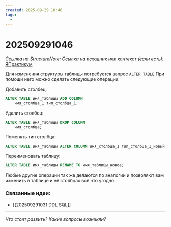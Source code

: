 ```yaml
---
created: 2025-09-29 10:46
tags:
  -
---
```

# 202509291046
*Ссылка на StructureNote:*
*Ссылка на исходник или контекст (если есть):* [ЯПрактикум](https://practicum.yandex.ru/trainer/backend-nodejs/lesson/709f6080-e898-4bfb-87af-957662575c1a/)

Для изменения структуры таблицы потребуется запрос `ALTER TABLE`.При помощи него можно сделать следующие операции:

Добавить столбец:
```SQL
ALTER TABLE имя_таблицы ADD COLUMN
    имя_столбца_1 тип_столбца_1;
```

Удалить столбец:
```sql
ALTER TABLE имя_таблицы DROP COLUMN
    имя_столбца;
```
Поменять тип столбца:
```sql
ALTER TABLE имя_таблицы ALTER COLUMN имя_столбца_1 тип_столбца_1_новый;
```
Переименовать таблицу:
```sql
ALTER TABLE имя_таблицы RENAME TO имя_таблицы_новое;
```
Любые другие операции так же делаются по аналогии и позволяют вам изменить в таблице и её столбцах всё что угодно.

### Связанные идеи:
* [[202509291031 DDL SQL]]
---

*Что стоит развить? Какие вопросы возникли?*